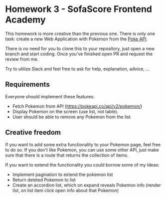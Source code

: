 # Homework 3 - SofaScore Frontend Academy

This homework is more creative than the previous one. There is only one task: create a new Web Application with Pokemon from the [Poke API](https://pokeapi.co/).

There is no need for you to clone this to your repository, just open a new branch and start coding. Once you've finished open PR and request the review from me.

Try to utilize Slack and feel free to ask for help, explanation, advice, ...

## Requirements

Everyone should implement these features:

- Fetch Pokemon from API (https://pokeapi.co/api/v2/pokemon/)
- Display Pokemon on the screen (use list, not table).
- User should be able to remove any Pokemon from the list

## Creative freedom

If you want to add some extra functionality to your Pokemon page, feel free to do so. If you don't like Pokemon, you can use some other API, just make sure that there is a route that returns the collection of items.

If you want to extend the functionality you could borrow some of my ideas:

- Implement pagination to extend the pokemon list
- Return deleted Pokemon to list
- Create an accordion list, which on expand reveals Pokemon info (render list, on list item click open info about that Pokemon)